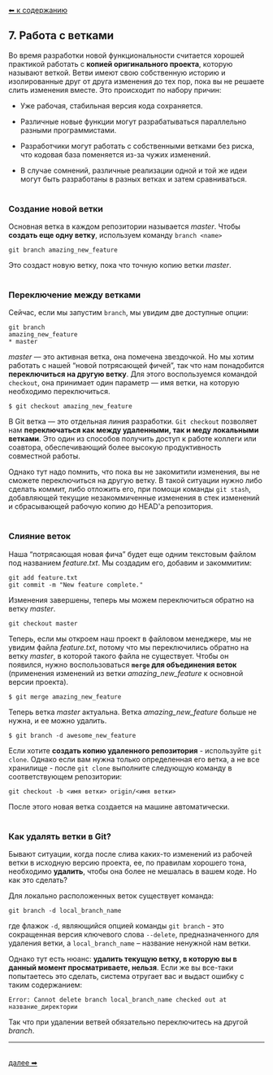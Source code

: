 [⬅  к содержанию](../readme.md)

## 7. Работа с ветками

Во время разработки новой функциональности считается хорошей практикой работать с **копией оригинального проекта**, которую называют веткой. Ветви имеют свою собственную историю и изолированные друг от друга изменения до тех пор, пока вы не решаете слить изменения вместе. Это происходит по набору причин:

- Уже рабочая, стабильная версия кода сохраняется.

- Различные новые функции могут разрабатываться параллельно разными программистами.

- Разработчики могут работать с собственными ветками без риска, что кодовая база поменяется из-за чужих изменений.

- В случае сомнений, различные реализации одной и той же идеи могут быть разработаны в разных ветках и затем сравниваться.
&nbsp;<br>
&nbsp;<br>

### Создание новой ветки
Основная ветка в каждом репозитории называется *master*. Чтобы **создать еще одну ветку**, используем команду `branch <name>`
```
git branch amazing_new_feature
```

Это создаст новую ветку, пока что точную копию ветки *master*.
&nbsp;<br>
&nbsp;<br>

### Переключение между ветками
Сейчас, если мы запустим `branch`, мы увидим две доступные опции:
```
git branch
amazing_new_feature
* master
```

*master* — это активная ветка, она помечена звездочкой. Но мы хотим работать с нашей “новой потрясающей фичей”, так что нам понадобится **переключиться на другую ветку**. Для этого воспользуемся командой `checkout`, она принимает один параметр — имя ветки, на которую необходимо переключиться.
```
$ git checkout amazing_new_feature
```

В Git ветка — это отдельная линия разработки. `Git checkout` позволяет нам **переключаться как между удаленными, так и меду локальными ветками**. Это один из способов получить доступ к работе коллеги или соавтора, обеспечивающий более высокую продуктивность совместной работы. 

Однако тут надо помнить, что пока вы не закомитили изменения, вы не сможете переключиться на другую ветку. В такой ситуации нужно либо сделать коммит, либо отложить его, при помощи команды `git stash`, добавляющей текущие незакоммиченные изменения в стек изменений и сбрасывающей рабочую копию до HEAD'а репозитория.
&nbsp;<br>
&nbsp;<br>

### Слияние веток
Наша “потрясающая новая фича” будет еще одним текстовым файлом под названием *feature.txt*. Мы создадим его, добавим и закоммитим:
```
git add feature.txt
git commit -m "New feature complete."
```

Изменения завершены, теперь мы можем переключиться обратно на ветку *master*.
```
git checkout master
```

Теперь, если мы откроем наш проект в файловом менеджере, мы не увидим файла *feature.txt*, потому что мы переключились обратно на ветку *master*, в которой такого файла не существует. Чтобы он появился, нужно воспользоваться **`merge` для объединения веток** (применения изменений из ветки *amazing_new_feature* к основной версии проекта).
```
$ git merge amazing_new_feature
```

Теперь ветка *master* актуальна. Ветка *amazing_new_feature* больше не нужна, и ее можно удалить.
```
$ git branch -d awesome_new_feature
```

Если хотите **создать копию удаленного репозитория** - используйте `git clone`. Однако если вам нужна только определенная его ветка, а не все хранилище - после `git clone` выполните следующую команду в соответствующем репозитории:
```
git checkout -b <имя ветки> origin/<имя ветки>
```

После этого новая ветка создается на машине автоматически.
&nbsp;<br>
&nbsp;<br>

### Как удалять ветки в Git?
Бывают ситуации, когда после слива каких-то изменений из рабочей ветки в исходную версию проекта, ее, по правилам хорошего тона, необходимо **удалить**, чтобы она более не мешалась в вашем коде. Но как это сделать?

Для локально расположенных веток существует команда:
```
git branch -d local_branch_name
```

где флажок `-d`, являющийся опцией команды `git branch` - это сокращенная версия ключевого слова `--delete`, предназначенного для удаления ветки, а `local_branch_name` – название ненужной нам ветки.

Однако тут есть нюанс: **удалить текущую ветку, в которую вы в данный момент просматриваете, нельзя**. Если же вы все-таки попытаетесь это сделать, система отругает вас и выдаст ошибку с таким содержанием:
```
Error: Cannot delete branch local_branch_name checked out at название_директории
```

Так что при удалении ветвей обязательно переключитесь на другой *branch*.

---
&nbsp;<br>
[далее  ➡](other.md)
